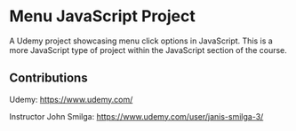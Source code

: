 # Menu JavaScript Project

A Udemy project showcasing menu click options in JavaScript. This is a more JavaScript type of project within the JavaScript section of the course. 

## Contributions

Udemy: https://www.udemy.com/

Instructor John Smilga: https://www.udemy.com/user/janis-smilga-3/